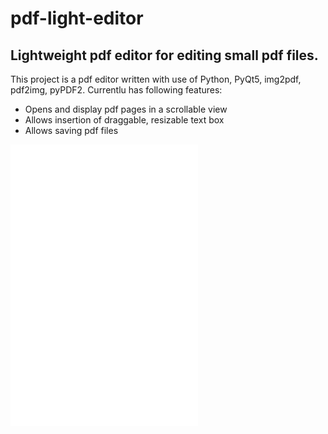 # pdf-light-editor
## Lightweight pdf editor for editing small pdf files.


This project is a pdf editor written with use of Python, PyQt5, img2pdf, pdf2img, pyPDF2. Currentlu has following features:

- Opens and display pdf pages in a scrollable view
- Allows insertion of draggable, resizable text box
- Allows saving pdf files

![alt text](./screenshots/1.pdf)
![alt text](./screenshots/2.pdf)
![alt text](./screenshots/3.pdf)



